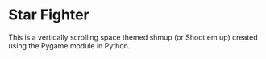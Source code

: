 # Star Fighter

This is a vertically scrolling space themed shmup (or Shoot'em up) created using the Pygame module in Python.